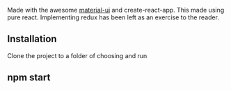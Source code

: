 
Made with the awesome [material-ui](http://www.material-ui.com/#/) and create-react-app.
This made using pure react. Implementing redux has been left as an exercise to the reader.


## Installation

Clone the project to a folder of choosing and run

## npm start

